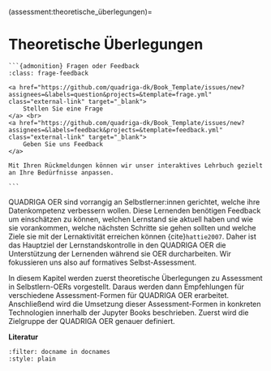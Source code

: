 (assessment:theoretische_überlegungen)=
# Theoretische Überlegungen
````{margin}
```{admonition} Fragen oder Feedback
:class: frage-feedback

<a href="https://github.com/quadriga-dk/Book_Template/issues/new?assignees=&labels=question&projects=&template=frage.yml" class="external-link" target="_blank">
    Stellen Sie eine Frage
</a> <br>
<a href="https://github.com/quadriga-dk/Book_Template/issues/new?assignees=&labels=feedback&projects=&template=feedback.yml" class="external-link" target="_blank">
    Geben Sie uns Feedback
</a>

Mit Ihren Rückmeldungen können wir unser interaktives Lehrbuch gezielt an Ihre Bedürfnisse anpassen.

```
````


QUADRIGA OER sind vorrangig an Selbstlerner:innen gerichtet, welche ihre
Datenkompetenz verbessern wollen. Diese Lernenden benötigen Feedback um
einschätzen zu können, welchen Lernstand sie aktuell haben und wie sie
vorankommen, welche nächsten Schritte sie gehen sollten und welche Ziele sie
mit der Lernaktivität erreichen können {cite}`hattie2007`. Daher ist das
Hauptziel der Lernstandskontrolle in den QUADRIGA OER die Unterstützung der
Lernenden während sie OER durcharbeiten. Wir fokussieren uns also auf
formatives Selbst-Assessment.

In diesem Kapitel werden zuerst theoretische Überlegungen zu Assessment in
Selbstlern-OERs vorgestellt. Daraus werden dann Empfehlungen für verschiedene
Assessment-Formen für QUADRIGA OER erarbeitet. Anschließend wird die Umsetzung
dieser Assessment-Formen in konkreten Technologien innerhalb der Jupyter Books
beschrieben. Zuerst wird die Zielgruppe der QUADRIGA OER genauer definiert.

**Literatur**

```{bibliography}
:filter: docname in docnames
:style: plain
```
